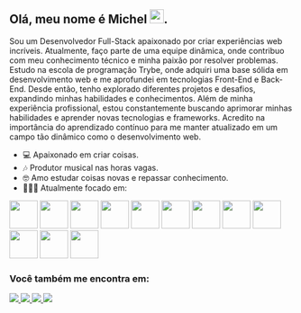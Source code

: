 ## Olá, meu nome é Michel <img width='25' heigth='25' src="https://cdn.jsdelivr.net/gh/devicons/devicon/icons/devicon/devicon-original.svg" />.

Sou um Desenvolvedor Full-Stack apaixonado por criar experiências web incríveis. Atualmente, faço parte de uma equipe dinâmica, onde contribuo com meu conhecimento técnico e minha paixão por resolver problemas. Estudo na escola de programação Trybe, onde adquiri uma base sólida em desenvolvimento web e me aprofundei em tecnologias Front-End e Back-End. Desde então, tenho explorado diferentes projetos e desafios, expandindo minhas habilidades e conhecimentos. Além de minha experiência profissional, estou constantemente buscando aprimorar minhas habilidades e aprender novas tecnologias e frameworks. Acredito na importância do aprendizado contínuo para me manter atualizado em um campo tão dinâmico como o desenvolvimento web.

- 💻 Apaixonado em criar coisas.
- 🎶 Produtor musical nas horas vagas.
- 🤓 Amo estudar coisas novas e repassar conhecimento.
- 👨🏻‍💻 Atualmente focado em:
<div display='inline'>
  <img width='50' heigth='50' src="https://cdn.jsdelivr.net/gh/devicons/devicon/icons/react/react-original-wordmark.svg" />
  <img width='50' heigth='50' src="https://cdn.jsdelivr.net/gh/devicons/devicon/icons/typescript/typescript-original.svg" /> 
  <img width='50' heigth='50' src="https://cdn.jsdelivr.net/gh/devicons/devicon/icons/javascript/javascript-original.svg" />
  <img width='50' heigth='50' src="https://cdn.jsdelivr.net/gh/devicons/devicon/icons/redux/redux-original.svg" />
  <img width='50' heigth='50' src="https://cdn.jsdelivr.net/gh/devicons/devicon/icons/html5/html5-original.svg" />      
  <img width='50' heigth='50' src="https://cdn.jsdelivr.net/gh/devicons/devicon/icons/css3/css3-original.svg" />
  <img width='50' heigth='50' src="https://cdn.jsdelivr.net/gh/devicons/devicon/icons/materialui/materialui-original.svg" />
  <img width='50' heigth='50' src="https://cdn.jsdelivr.net/gh/devicons/devicon@latest/icons/nextjs/nextjs-original.svg" />
  
  <img width='50' heigth='50' src="https://cdn.jsdelivr.net/gh/devicons/devicon@latest/icons/express/express-original.svg" />
  <img width='50' heigth='50' src="https://cdn.jsdelivr.net/gh/devicons/devicon@latest/icons/docker/docker-original-wordmark.svg" />
  <img width='50' heigth='50' src="https://cdn.jsdelivr.net/gh/devicons/devicon@latest/icons/mysql/mysql-original-wordmark.svg" />
  <img width='50' heigth='50' src="https://cdn.jsdelivr.net/gh/devicons/devicon@latest/icons/nestjs/nestjs-original-wordmark.svg" />
</div>

### Você também me encontra em:
<div display='inline'>
  <a href='https://www.linkedin.com/in/michelprdev/'>
    <img src='https://img.shields.io/badge/linkedin-%230077B5.svg?style=for-the-badge&logo=linkedin&logoColor=white' />
  </a>
  <a href='mailto:michelpr1224@gmail.com?subject=&body=' >
    <img src='https://img.shields.io/badge/Gmail-D14836?style=for-the-badge&logo=gmail&logoColor=white' />
  </a>
  <a href='https://t.me/michelprj' >
    <img src='https://img.shields.io/badge/Telegram-2CA5E0?style=for-the-badge&logo=telegram&logoColor=white' />
  </a>
  <a href='https://wa.me/5527999855540?text=Ol%C3%A1%21+Vim+pelo+GitHub.+Preciso+falar+com+voc%C3%AA%21+'>
    <img src='https://img.shields.io/badge/WhatsApp-25D366?style=for-the-badge&logo=whatsapp&logoColor=white' />
  </a>
</div>
